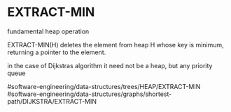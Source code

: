 # EXTRACT-MIN

fundamental heap operation

EXTRACT-MIN(H) deletes the element from heap H whose key is minimum, returning a pointer to the element.

in the case of Dijkstras algorithm it need not be a heap, but any priority queue


#software-engineering/data-structures/trees/HEAP/EXTRACT-MIN #software-engineering/data-structures/graphs/shortest-path/DIJKSTRA/EXTRACT-MIN
